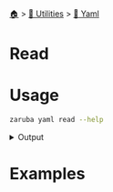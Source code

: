<!--startTocHeader-->
[🏠](../../README.md) > [🔧 Utilities](../README.md) > [🍠 Yaml](README.md)
# Read
<!--endTocHeader-->

# Usage

<!--startCode-->
```bash
zaruba yaml read --help
```
 
<details>
<summary>Output</summary>
 
```````
Read YAML file as JSON map or list

Usage:
  zaruba yaml read <yamlFileName> [flags]

Examples:

> cat book.yaml
id: 1
title: Doraemon

> zaruba yaml read book.yaml
{"id":1,"title":"Doraemon"}


Flags:
  -h, --help   help for read
```````
</details>
<!--endCode-->

# Examples



<!--startTocSubtopic-->
<!--endTocSubtopic-->